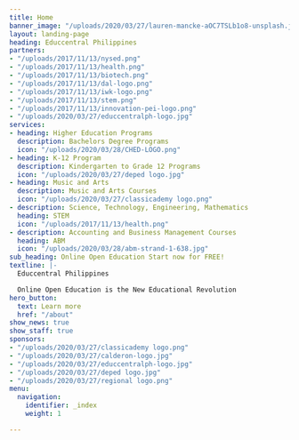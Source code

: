 ```yaml
---
title: Home
banner_image: "/uploads/2020/03/27/lauren-mancke-aOC7TSLb1o8-unsplash.jpg"
layout: landing-page
heading: Educcentral Philippines
partners:
- "/uploads/2017/11/13/nysed.png"
- "/uploads/2017/11/13/health.png"
- "/uploads/2017/11/13/biotech.png"
- "/uploads/2017/11/13/dal-logo.png"
- "/uploads/2017/11/13/iwk-logo.png"
- "/uploads/2017/11/13/stem.png"
- "/uploads/2017/11/13/innovation-pei-logo.png"
- "/uploads/2020/03/27/educcentralph-logo.jpg"
services:
- heading: Higher Education Programs
  description: Bachelors Degree Programs
  icon: "/uploads/2020/03/28/CHED-LOGO.png"
- heading: K-12 Program
  description: Kindergarten to Grade 12 Programs
  icon: "/uploads/2020/03/27/deped logo.jpg"
- heading: Music and Arts
  description: Music and Arts Courses
  icon: "/uploads/2020/03/27/classicademy logo.png"
- description: Science, Technology, Engineering, Mathematics
  heading: STEM
  icon: "/uploads/2017/11/13/health.png"
- description: Accounting and Business Management Courses
  heading: ABM
  icon: "/uploads/2020/03/28/abm-strand-1-638.jpg"
sub_heading: Online Open Education Start now for FREE!
textline: |-
  Educcentral Philippines

  Online Open Education is the New Educational Revolution
hero_button:
  text: Learn more
  href: "/about"
show_news: true
show_staff: true
sponsors:
- "/uploads/2020/03/27/classicademy logo.png"
- "/uploads/2020/03/27/calderon-logo.jpg"
- "/uploads/2020/03/27/educcentralph-logo.jpg"
- "/uploads/2020/03/27/deped logo.jpg"
- "/uploads/2020/03/27/regional logo.png"
menu:
  navigation:
    identifier: _index
    weight: 1

---
```

